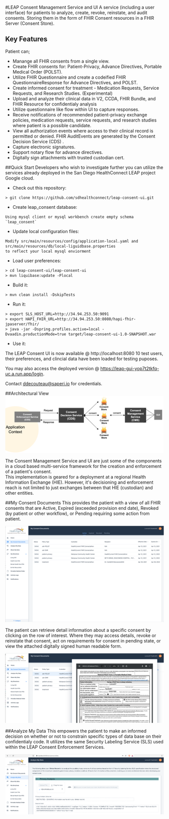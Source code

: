 #LEAP Consent Management Service and UI
A service (including a user interface) for patients to analyze, create, revoke, reinstate, and audit consents.  Storing them 
in the form of FHIR Consent resources in a FHIR Server (Consent Store).

## Key Features
Patient can;
- Manange all FHIR consents from a single view.
- Create FHIR consents for: Patient-Privacy, Advance Directives, Portable Medical Order (POLST). 
- Utilize FHIR Questionnaire and create a codeified FHIR QuestionnaireResponse for Advance Directives, and POLST.
- Create informed consent for treatment - Medication Requests, Service Requests, and Research Studies. (Experimental)
- Upload and analyze their clinical data in V2, CCDA, FHIR Bundle, and FHIR Resource for confidentialy analysis
- Utilize questionnaire like flow within UI to capture responses.
- Receive notifications of recommended patient-privacy exchange policies, medication requests, service requests, 
and research studies where patient is a possible candidate.
- View all authorization events where access to their clinical record is permitted or denied.  FHIR AuditEvents are generated by the Consent 
Decision Service (CDS) .  
- Capture electronic signatures.
- Support notary flow for advance directives.
- Digitally sign attachments with trusted custodian cert.

##Quick Start
Developers who wish to investigate further you can utilize the services already deployed in the San Diego HealthConnect LEAP project Google cloud.
- Check out this repository:
```
> git clone https://github.com/sdhealthconnect/leap-consent-ui.git
```
- Create leap_consent database:
```
Using mysql client or mysql workbench create empty schema `leap_consent`
```
- Update local configuration files:
```
Modify src/main/resources/config/application-local.yaml and src/main/resources/db/local-liguidbase.properties
to reflect your local mysql enviorment
```
- Load user preferences:
```
> cd leap-consent-ui/leap-consent-ui
> mvn liquibase:update -Plocal
```
- Build it:
```
> mvn clean install -DskipTests
```
- Run it:
```
> export SLS_HOST_URL=http://34.94.253.50:9091
> export HAPI_FHIR_URL=http://34.94.253.50:8080/hapi-fhir-jpaserver/fhir/
> java -jar -Dspring.profiles.active=local -Dvaadin.productionMode=true target/leap-consent-ui-1.0-SNAPSHOT.war
```
- Use it:

The LEAP Consent UI is now available @ http://localhost:8080 10 test users, their preferences, and 
clincial data have been loaded for testing puposes.  

You may also access the deployed version @ https://leap-gui-yop7t2tkfq-uc.a.run.app/login.

Contact ddecouteau@saperi.io for credentials. 


##Architectural View
![High Level Architecture](docs/assets/high-level-architecture.png?raw=true)

The Consent Management Service and UI are just some of the components in a cloud based multi-service framework for the creation and enforcement of a patient's consent.  
This implementation is geared for a deployment at a regional Health Information Exchange (HIE).  However, it's decisioning and enforcement reach is 
not limited to just exchanges between that HIE (custodian) and other entities.

##My Consent Documents
This provides the patient with a view of all FHIR consents that are Active, Expired (exceeded provision end date), Revoked (by patient or other workflow), or Pending requiring some 
action from patient.

![My Consent Documents](docs/assets/MyConsentDocuments.png?raw=true)

The patient can retrieve detail information about a specific consent by clicking on the row of interest.  Where they may access details, 
revoke or reinstate that consent, act on requirements for consent in pending state, or view the attached digitally signed human readable form.

![Completed Form](docs/assets/completePOLST.png?raw=true)

##Analyze My Data
This empowers the patient to make an informed decision on whether or not to constrain specific types of data base
on their confidentialy code.  It utilizes the same Security Labeling Service (SLS) used within the LEAP Consent Enforcement 
Services.

![Analyze My Data](docs/assets/AnalyzeMyData.png?raw=true)





